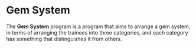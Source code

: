 # Gem System
The **Gem System** program is a program that aims to arrange a gem system, in terms of arranging the trainees into three categories, and each category has something that distinguishes it from others.
<!--stackedit_data:
eyJoaXN0b3J5IjpbLTExMjM0NzQ3NjQsMzc1MTE1ODk2LC0yMD
g4NzQ2NjEyLC0xNjUwNDM5MTE3XX0=
-->